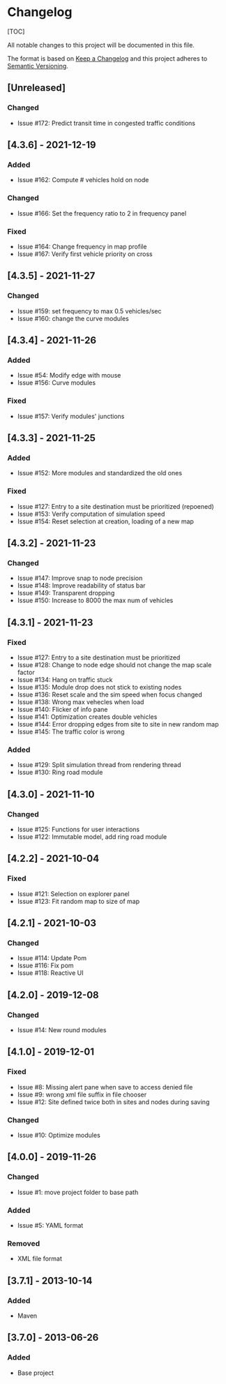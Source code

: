 # Changelog

[TOC]

All notable changes to this project will be documented in this file.

The format is based on [Keep a Changelog](http://keepachangelog.com/en/1.0.0/)
and this project adheres to [Semantic Versioning](http://semver.org/spec/v2.0.0.html).

## [Unreleased]

### Changed

- Issue #172: Predict transit time in congested traffic conditions

## [4.3.6] - 2021-12-19

### Added

- Issue #162: Compute # vehicles hold on node

### Changed

- Issue #166: Set the frequency ratio to 2 in frequency panel

### Fixed

- Issue #164: Change frequency in map profile
- Issue #167: Verify first vehicle priority on cross

## [4.3.5] - 2021-11-27

### Changed

- Issue #159: set frequency to max 0.5 vehicles/sec
- Issue #160: change the curve modules

## [4.3.4] - 2021-11-26

### Added

- Issue #54: Modify edge with mouse
- Issue #156: Curve modules

### Fixed

- Issue #157: Verify modules' junctions

## [4.3.3] - 2021-11-25

### Added

- Issue #152: More modules and standardized the old ones

### Fixed

- Issue #127: Entry to a site destination must be prioritized (repoened)
- Issue #153: Verify computation of simulation speed
- Issue #154: Reset selection at creation, loading of a new map

## [4.3.2] - 2021-11-23

### Changed

- Issue #147: Improve snap to node precision
- Issue #148: Improve readability of status bar
- Issue #149: Transparent dropping 
- Issue #150: Increase to 8000 the max num of vehicles
  
## [4.3.1] - 2021-11-23

### Fixed

- Issue #127: Entry to a site destination must be prioritized
- Issue #128: Change to node edge should not change the map scale factor
- Issue #134: Hang on traffic stuck
- Issue #135: Module drop does not stick to existing nodes
- Issue #136: Reset scale and the sim speed when focus changed
- Issue #138: Wrong max vehecles when load
- Issue #140: Flicker of info pane
- Issue #141: Optimization creates double vehicles
- Issue #144: Error dropping edges from site to site in new random map
- Issue #145: The traffic color is wrong

### Added

- Issue #129: Split simulation thread from rendering thread
- Issue #130: Ring road module

## [4.3.0] - 2021-11-10

### Changed

- Issue #125: Functions for user interactions
- Issue #122: Immutable model, add ring road module

## [4.2.2] - 2021-10-04

### Fixed
 
- Issue #121: Selection on explorer panel
- Issue #123: Fit random map to size of map

## [4.2.1] - 2021-10-03

### Changed

- Issue #114: Update Pom
- Issue #116: Fix pom
- Issue #118: Reactive UI
 
## [4.2.0] - 2019-12-08

### Changed

- Issue #14: New round modules

## [4.1.0] - 2019-12-01

### Fixed

- Issue #8: Missing alert pane when save to access denied file
- Issue #9: wrong xml file suffix in file chooser
- Issue #12: Site defined twice both in sites and nodes during saving

### Changed

- Issue #10: Optimize modules

## [4.0.0] - 2019-11-26

### Changed

- Issue #1: move project folder to base path

### Added

- Issue #5: YAML format

### Removed

- XML file format

## [3.7.1] - 2013-10-14

### Added

- Maven

## [3.7.0] - 2013-06-26

### Added

- Base project
